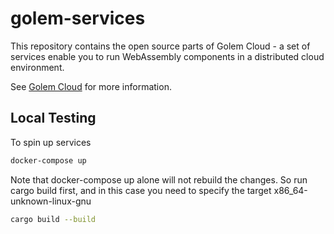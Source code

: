 # golem-services

This repository contains the open source parts of Golem Cloud - a set of services enable you to run WebAssembly components in a distributed cloud environment.

See [Golem Cloud](https://golem.cloud) for more information.

## Local Testing

To spin up services

```bash
docker-compose up
```

Note that docker-compose up alone will not rebuild the changes.
So run cargo build first, and in this case you need to specify
the target x86_64-unknown-linux-gnu

```bash
cargo build --build
```
